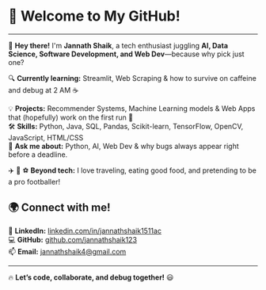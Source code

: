 # 🚀 **Welcome to My GitHub!**  
---

👋 **Hey there!** I'm **Jannath Shaik**, a tech enthusiast juggling **AI, Data Science, Software Development, and Web Dev**—because why pick just one? 

🔍 **Currently learning:** Streamlit, Web Scraping & how to survive on caffeine and debug at 2 AM ☕

💡 **Projects:** Recommender Systems, Machine Learning models & Web Apps that (hopefully) work on the first run 🤞  
🛠 **Skills:** Python, Java, SQL, Pandas, Scikit-learn, TensorFlow, OpenCV, JavaScript, HTML/CSS  
💬 **Ask me about:** Python, AI, Web Dev & why bugs always appear right before a deadline.  

✈️ 🍕 ⚽ **Beyond tech:** I love traveling, eating good food, and pretending to be a pro footballer!  

## **🌍 Connect with me!**  
🔗 **LinkedIn:** [linkedin.com/in/jannathshaik1511ac](https://www.linkedin.com/in/jannathshaik1511ac/)  
💻 **GitHub:** [github.com/jannathshaik123](https://github.com/jannathshaik123)  
📫 **Email:** [jannathshaik4@gmail.com](mailto:jannathshaik4@gmail.com)  

---

🔥 **Let’s code, collaborate, and debug together!** 😃  
